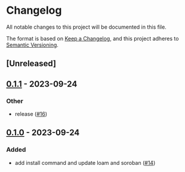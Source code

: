 # Changelog
All notable changes to this project will be documented in this file.

The format is based on [Keep a Changelog](https://keepachangelog.com/en/1.0.0/),
and this project adheres to [Semantic Versioning](https://semver.org/spec/v2.0.0.html).

## [Unreleased]

## [0.1.1](https://github.com/TENK-DAO/smartdeploy/compare/smartdeploy-build-v0.1.0...smartdeploy-build-v0.1.1) - 2023-09-24

### Other
- release ([#16](https://github.com/TENK-DAO/smartdeploy/pull/16))

## [0.1.0](https://github.com/TENK-DAO/smartdeploy/releases/tag/smartdeploy-build-v0.1.0) - 2023-09-24

### Added
- add install command and update loam and soroban ([#14](https://github.com/TENK-DAO/smartdeploy/pull/14))
